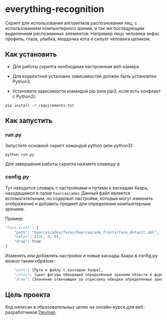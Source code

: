 # everything-recognition

Скрипт для использования алгоритмов распознования лиц, с использованием компьютерного зрения, а так же последующим выделением
распознанных элементов.
Например лицо человека анфас профиль, глаза, улыбка, мордочка кота и силуэт человека целиком.

## Как установить
- Для работы скрипта необходима настроенная веб-камера

- Для корректной установки зависимостей должен быть установлен Python3. 
- Установите зависимости командой pip (или pip3, если есть конфликт с Python2):
```commandline
pip install -r requirements.txt
```

## Как запустить

### run.py

Запустите основной скрипт командой python (или python3):

```commandline
python run.py
```
Для завершения работы скрипта нажмите клавишу q


### config.py
Тут находится словарь с настройками и путями к каскадам Хаара, находящимся в папке `haarcascades`
Данный файл является вспомогательным, но содержит настройки, которые могут изменить отображение
и добавить предмет для определения компьютерным зрением.


Пример:
```python
"Face front": {
    "path": "haarcascades/faces/haarcascade_frontalface_default.xml",
    "color": (255, 0, 0),
    "draw": True
}
```

Изменять или добавлять настройки и новые каскады Хаара в config.py можно таким образом:
```python
    "path": [Путь к файлу с каскадом Хаара],
    "color": [цвет фигуры обводящей определённые зрением области в формате (R, G, B)],
    "draw": [Значение отвечающее за отрисовку обводки определённых зрением областей в формате True или False]
```


## Цель проекта
Код написан в образовательных целях на онлайн-курсе для веб-разработчиков [Devman](https://dvmn.org).
